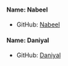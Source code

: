 #### Name: Nabeel
 - GitHub: [Nabeel](https://github.com/n4beel)
 
 #### Name: Daniyal
 - GitHub: [Daniyal](https://github.com/Daniyal-star/)

